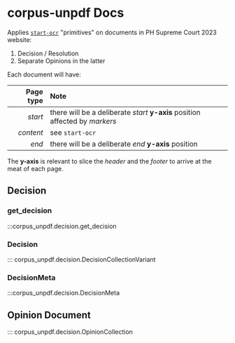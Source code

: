 # corpus-unpdf Docs

Applies [`start-ocr`](https://github.com/justmars/start-ocr) "primitives" on documents in PH Supreme Court 2023 website:

1. Decision / Resolution
2. Separate Opinions in the latter

Each document will have:

Page type | Note
--:|:--
_start_ | there will be a deliberate _start_ **y-axis** position affected by _markers_
_content_ | see `start-ocr`
_end_ | there will be a deliberate _end_ **y-axis** position

The **y-axis** is relevant to slice the _header_ and the _footer_ to arrive at the meat of each page.

## Decision

### get_decision

:::corpus_unpdf.decision.get_decision

### Decision

::: corpus_unpdf.decision.DecisionCollectionVariant

### DecisionMeta

:::corpus_unpdf.decision.DecisionMeta

## Opinion Document

::: corpus_unpdf.decision.OpinionCollection
